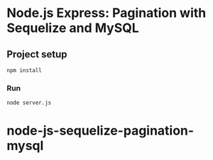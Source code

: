 # Node.js Express: Pagination with Sequelize and MySQL


## Project setup
```
npm install
```

### Run
```
node server.js
```
# node-js-sequelize-pagination-mysql
